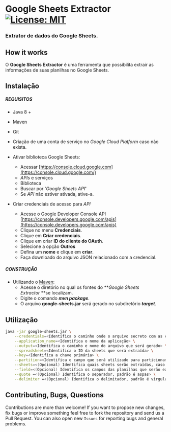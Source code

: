 # Google Sheets Extractor [![License: MIT](https://img.shields.io/badge/License-MIT-yellow.svg)](https://opensource.org/licenses/MIT)
### Extrator de dados do Google Sheets. 

## How it works

O **Google Sheets Extractor** é uma ferramenta que possibilita extrair as informações de suas planilhas no Google Sheets.

## Instalação

##### REQUISITOS

- Java 8 +
- Maven
- Git
- Criação de uma conta de serviço no _Google Cloud Platform_ caso não exista.
- Ativar biblioteca Google Sheets:
    - Acessar [https://console.cloud.google.com](https://console.cloud.google.com/)
    - _APIs_ e serviços
    - Biblioteca
    - Buscar por '_Google Sheets API_**'**
    - Se _API_ não estiver ativada, ative-a.

- Criar credenciais de acesso para _API_
    - Acesse o Google Developer Console API [https://console.developers.google.com/apis](https://console.developers.google.com/apis)
    - Clique no menu **Credenciais**.
    - Clique em **Criar credenciais**. 
    - Clique em criar **ID do cliente do OAuth**.
    - Selecione a opção **Outros**
    - Defina um **nome** e clique em **criar**.
    - Faça downloado do arquivo JSON relacionado com a credencial.     

##### CONSTRUÇÃO

- Utilizando o [Maven](https://maven.apache.org/): 
    - Acesse o diretório no qual os fontes do **_Google Sheets Extractor_ **se localizam.
    - Digite o comando _**mvn package**_.
    - O arquivo **google-sheets.jar** será gerado no subdiretório **_target_**.

## Utilização

```bash
java -jar google-sheets.jar \
	--credentials=<Identifica o caminho onde o arquivo secreto com as credenciais está localizado> \
	--application_name=<Identifica o nome da aplicação> \
	--output=<Identifica o caminho e nome do arquivo que será gerado> \
	--spreadsheet=<Identifica o ID da sheets que será extraída> \
	--key=<Identifica a chave primária> \
	--partition=<Identifica o campo que será utilizado para particionamento dos dados> \
	--sheets=<(Opcional) Identifica quais sheets serão extraídas, caso não seja informado extrairá todas as planilhas> \
	--field=<(Opcional) Identifica os campos das planilhas que serão extraídos, senão for informado extrairá todos os campos> \
	--quote =<(Opcional) Identifica o separador, padrão é aspas> \
	--delimiter =<(Opcional) Identifica o delimitador, padrão é vírgula>
```

## Contributing, Bugs, Questions
Contributions are more than welcome! If you want to propose new changes, fix bugs or improve something feel free to fork the repository and send us a Pull Request. You can also open new `Issues` for reporting bugs and general problems.
